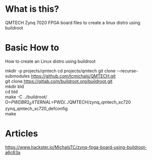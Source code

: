 # What is this?
QMTECH Zynq 7020 FPGA board files to create a linux distro using buildroot

# Basic How to
How to create an Linux distro using buildroot

mkdir -p projects/qmtech
cd projects/qmtech
git clone  --recurse-submodules https://github.com/tcmichals/QMTECH.git \
git clone https://gitlab.com/buildroot.org/buildroot.git \
mkdir bld \
cd bld \
make -C ../buildroot/ O=$PWD BR2_EXTERNAL=$PWD/../QMTECH/zynq_qmtech_xc720 zynq_qmtech_xc720_defconfig \
make

# Articles
https://www.hackster.io/MichalsTC/zynq-fpga-board-using-buildroot-a6c63a
